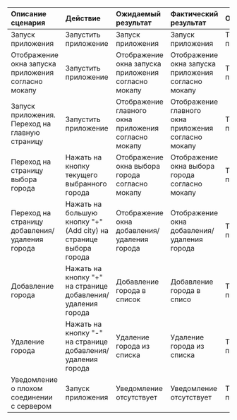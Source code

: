 |Описание сценария|Действие|Ожидаемый результат|Фактический результат| Оценка|
|:---|:---|:---|:---|:---|
|Запуск приложения | Запустить приложение | Запуск приложения | Запуск приложения | Тест пройден|  
|Отображение окна запуска приложения согласно мокапу | Запустить приложение | Отображение окна запуска приложения согласно мокапу | Отображение окна запуска приложения согласно мокапу | Тест пройден|
|Запуск приложения. Переход на главную страницу | Запустить приложение | Отображение главного окна приложения согласно мокапу | Отображение главного окна приложения согласно мокапу | Тест пройден|
|Переход на страницу выбора города | Нажать на кнопку текущего выбранного города | Отображение окна выбора города согласно мокапу | Отображение окна выбора города согласно мокапу | Тест пройден|
|Переход на страницу добавления/удаления города | Нажать на большую кнопку "+"(Add сity) на странице выбора города | Отображение окна добавления/удаления города | Отображение окна добавления/удаления города | Тест пройден|
|Добавление города | Нажать на кнопку "+" на странице добавления/удаления города | Добавление города в список | Добавление города в списо | Тест пройден|
|Удаление города | Нажать на кнопку "-" на странице добавления/удаления города | Удаление города из списка | Удаление города из списка | Тест пройден|
|Уведомление о плохом соединении с сервером | Запуск приложения | Уведомление отсутствует | Уведомление отсутствует |Тест пройден|
